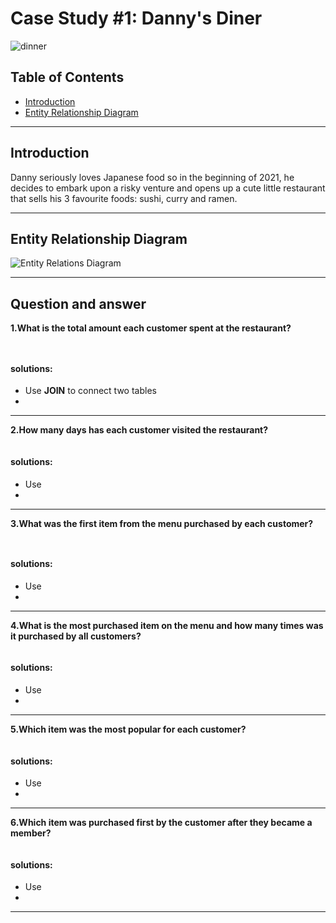 # Case Study #1: Danny's Diner
![dinner](https://github.com/ianfang0131/8-week-SQL-Challenge/assets/124013330/61a9174d-e3f5-4219-b9bf-9b7e2d4cdebe)


## Table of Contents

- [Introduction](#introduction)
- [Entity Relationship Diagram](#entity-relationship-diagram)
***
## Introduction
Danny seriously loves Japanese food so in the beginning of 2021, he decides to embark upon a risky venture and opens up a cute little restaurant that sells his 3 favourite foods: sushi, curry and ramen.

***
## Entity Relationship Diagram
![Entity Relations Diagram](https://github.com/ianfang0131/8-week-SQL-Challenge/assets/124013330/eef59e02-f2b6-4f9c-aae6-beb98ac5748e)
***
## Question and answer
  **1.What is the total amount each customer spent at the restaurant?**
  ````sql



````
#### solutions:
- Use **JOIN** to connect two tables
- 
***
 **2.How many days has each customer visited the restaurant?**
````sql


````
#### solutions:
- Use
- 
***
 **3.What was the first item from the menu purchased by each customer?**
````sql



````
#### solutions:
- Use
- 
***
**4.What is the most purchased item on the menu and how many times was it purchased by all customers?**
````sql


````
#### solutions:
- Use
- 
***
**5.Which item was the most popular for each customer?**
````sql

````
#### solutions:
- Use
- 
***
**6.Which item was purchased first by the customer after they became a member?**
````sql

````
#### solutions:
- Use
- 
***


